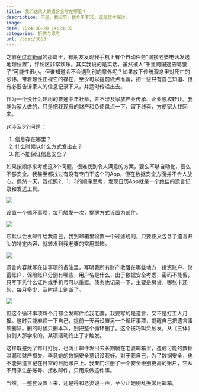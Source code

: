 ```yaml
---
title: 我们这代人的遗言会写在哪里？
description: 不是，我没事，我今年才35，这是技术探讨。
image: 
date: 2024-08-20 14:23:00
categories: 折腾与思考
url: /post/3653
---
```


之前[AI过滤新闻](https://victor42.work/post/3652/)的那篇里，有朋友发现我手机上有个自动任务“漏接老婆电话发送地理位置”，评论区非常欢乐。其实我说的是实话，虽然被人“千里跨国逮去噶腰子”可能性很小，但谁知道会不会遇到别的意外呢？如果放下传统观念里对死亡的忌讳，带着理性正视它的存在，至少可以提前做点准备，把一些只有自己知道、但有必要告诉家人的信息记录下来，并适时传递出去。

作为一个没什么建树的普通中年社畜，并不涉及家族产业传承、企业股权转让。我能为家人做的，只是把我现有的财产和负债盘点一下，留下线索，方便家人找回来。

这涉及3个问题：

1. 信息存在哪里？
2. 什么时候以什么方式发出去？
3. 能不能保证信息安全？

如果按顺序来考虑这3个问题，很难找到令人满意的方案，要么不够自动化，要么不够安全。我甚至都找过有没有专门干这个的App，但在数据安全方面并不令人放心。偶然一天，我按照2、1、3的顺序思考，发现日历App就是一个绝佳的遗言记录和发送工具。

![](https://cdn.victor42.work/posts/2024-08/ca91f7cba9e630d53033d7ef0d1253e2.jpg)

设置一个循环事项，每月触发一次，提醒方式设置为邮件。

![](https://cdn.victor42.work/posts/2024-08/62579ed37df278f49d5021b071a10c2c.jpg)

它默认会发邮件给我自己，我到邮箱里设置一个过滤规则，只要正文包含了遗言开头的特定内容，就转发到我老婆的常用邮箱。

![](https://cdn.victor42.work/posts/2024-08/ab7f8b818ec04f4effe2bd9a11090dda.jpg)

遗言内容就写在该事项的备注里，写明我所有财产散落在哪些地方：投资账户、储蓄账户、保险账户分别有哪些，用户名是什么，出于数据安全考虑，密码不能留，只写下凭什么证件或手机号可以重置。债务也记录一下，主要是房贷，哪张卡还的，每月多少，及时续上别断了。

![](https://cdn.victor42.work/posts/2024-08/928065980cc3f8d0bc56f2ab9a441044.jpg)

但这个循环事项每个月都会发邮件给我老婆，我要写的是遗言，又不是打工人月报。这时只能麻烦一下自己，提前一天再设置另一个循环事项，提醒自己把遗言事项删除。删的时候只删本次，别把整个循环删了。这个技巧叫负触发，从《三体》执剑人那学来的，某项活动终止了才触发。

这样既避免了每月打扰，也防止邮件发出去长期躺在老婆邮箱里，造成可能的数据泄漏和财产损失。毕竟她的数据安全意识没我好。对于我自己，为了数据安全，也不能把遗言记在日常的日历账户上。我专门注册了一个安全级别更高的账户，它从不用来注册账号、接收邮件，只用来做这件事。

当然，一整套设置下来，还是得和老婆说一声，至少让她别乱换常用邮箱。
